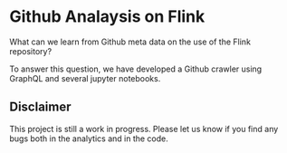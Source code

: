 # Github Analaysis on Flink

What can we learn from Github meta data on the use of the Flink repository?

To answer this question, we have developed a Github crawler using GraphQL and several jupyter notebooks.

## Disclaimer

This project is still a work in progress. Please let us know if you find any bugs both in the analytics and
in the code.